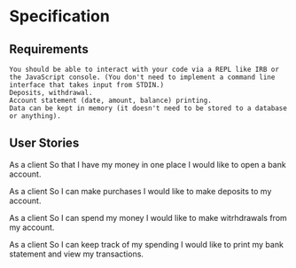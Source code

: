 # Specification
## Requirements

    You should be able to interact with your code via a REPL like IRB or the JavaScript console. (You don't need to implement a command line interface that takes input from STDIN.)
    Deposits, withdrawal.
    Account statement (date, amount, balance) printing.
    Data can be kept in memory (it doesn't need to be stored to a database or anything).

## User Stories

As a client
So that I have my money in one place
I would like to open a bank account.

As a client
So I can make purchases
I would like to make deposits to my account.

As a client
So I can spend my money
I would like to make witrhdrawals from my account.

As a client
So I can keep track of my spending 
I would like to print my bank statement and view my transactions.

